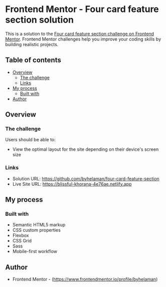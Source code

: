 # Frontend Mentor - Four card feature section solution

This is a solution to the [Four card feature section challenge on Frontend Mentor](https://www.frontendmentor.io/challenges/four-card-feature-section-weK1eFYK). Frontend Mentor challenges help you improve your coding skills by building realistic projects. 

## Table of contents

- [Overview](#overview)
  - [The challenge](#the-challenge)
  - [Links](#links)
- [My process](#my-process)
  - [Built with](#built-with)
- [Author](#author)

## Overview

### The challenge

Users should be able to:

- View the optimal layout for the site depending on their device's screen size

### Links

- Solution URL: https://github.com/byhelaman/four-card-feature-section
- Live Site URL: https://blissful-khorana-4e76ae.netlify.app

## My process

### Built with

- Semantic HTML5 markup
- CSS custom properties
- Flexbox
- CSS Grid
- Sass
- Mobile-first workflow

## Author
- Frontend Mentor - (https://www.frontendmentor.io/profile/byhelaman)